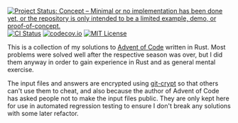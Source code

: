 [![Project Status: Concept – Minimal or no implementation has been done yet, or the repository is only intended to be a limited example, demo, or proof-of-concept.](https://www.repostatus.org/badges/latest/concept.svg)](https://www.repostatus.org/#concept)
[![CI Status](https://github.com/jwodder/advent-of-code-rust/actions/workflows/test.yml/badge.svg)](https://github.com/jwodder/advent-of-code-rust/actions/workflows/test.yml)
[![codecov.io](https://codecov.io/gh/jwodder/advent-of-code-rust/branch/master/graph/badge.svg)](https://codecov.io/gh/jwodder/advent-of-code-rust)
[![MIT License](https://img.shields.io/github/license/jwodder/advent-of-code-rust.svg)](https://opensource.org/licenses/MIT)

This is a collection of my solutions to [Advent of
Code](https://adventofcode.com) written in Rust.  Most problems were solved
well after the respective season was over, but I did them anyway in order to
gain experience in Rust and as general mental exercise.

The input files and answers are encrypted using
[git-crypt](https://www.agwa.name/projects/git-crypt/) so that others can't use
them to cheat, and also because the author of Advent of Code has asked people
not to make the input files public.  They are only kept here for use in
automated regression testing to ensure I don't break any solutions with some
later refactor.
